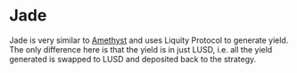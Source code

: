 # Jade

Jade is very similar to [Amethyst](https://docs.sandclock.org/current/strategies/v1/liquity) and uses Liquity Protocol to generate yield. The only difference here is that the yield is in just LUSD, i.e. all the yield generated is swapped to LUSD and deposited back to the strategy.
